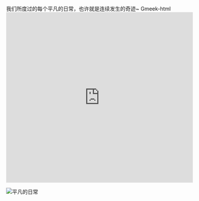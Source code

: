 我们所度过的每个平凡的日常，也许就是连续发生的奇迹~
Gmeek-html<iframe src="https://woderichang.github.io/HeoMusic/" width="100%" height="460px" frameborder="0" allowfullscreen="true"></iframe>

![平凡的日常](https://camo.githubusercontent.com/0247707c1db43f0257127fd2b125ae627f4557bc6f1a046f5aa477732dbfdacd/68747470733a2f2f706963322e7a697975616e2e77616e672f757365722f3077302f323032342f30372f7265696d755f656132636135663663646432642e706e673f7261773d74727565)